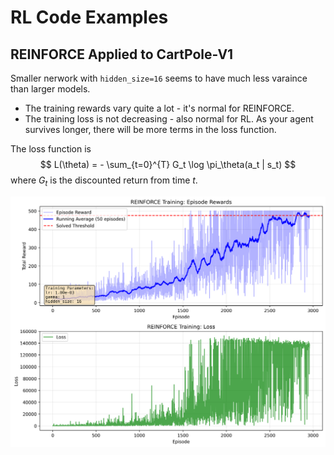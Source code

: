 # RL Code Examples

## REINFORCE Applied to CartPole-V1

Smaller nerwork with `hidden_size=16` seems to have much less varaince
than larger models. 
- The training rewards vary quite a lot - it's normal for REINFORCE.
- The training loss is not decreasing - also normal for RL. As your agent survives longer,
  there will be more terms in the loss function.

The loss function is
$$
L(\theta) = - \sum_{t=0}^{T} G_t \log \pi_\theta(a_t | s_t)
$$
where $G_t$ is the discounted return from time $t$.

![CartPole-V1 REINFORCE training plot](images/cartpole_reinforce/reinforce_training_h16.png)